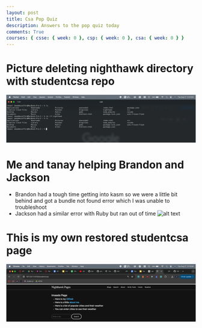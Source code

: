 ```yaml
---
layout: post
title: Csa Pop Quiz
description: Answers to the pop quiz today
comments: True
courses: { csse: { week: 0 }, csp: { week: 0 }, csa: { week: 0 } }
---
```


# Picture deleting nighthawk directory with studentcsa repo

![alt text](SCR-20240827-ismn.png)

# Me and tanay helping Brandon and Jackson

- Brandon had a tough time getting into kasm so we were a little bit behind and got a bundle not found error which I was unable to troubleshoot
- Jackson had a similar error with Ruby but ran out of time
  ![alt text](image-16.png)

# This is my own restored studentcsa page

![alt text](image-17.png)
